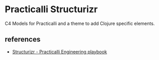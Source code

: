 # Practicalli Structurizr

C4 Models for Practicalli and a theme to add Clojure specific elements.

## references

* [Structurizr - Practicalli Engineering playbook](https://practical.li/engineering-playbook/architecture/structurizr/)
